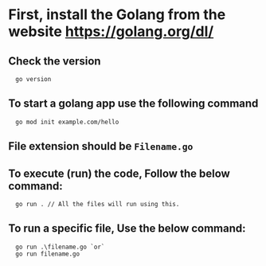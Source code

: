 # First, install the Golang from the website https://golang.org/dl/

## Check the version
```golang
  go version
```

## To start a golang app use the following command
```golang
  go mod init example.com/hello
```

## File extension should be `Filename.go`

## To execute (run) the code, Follow the below command:
```golang
  go run . // All the files will run using this.
```

## To run a specific file, Use the below command:
```golang
  go run .\filename.go `or`
  go run filename.go
```